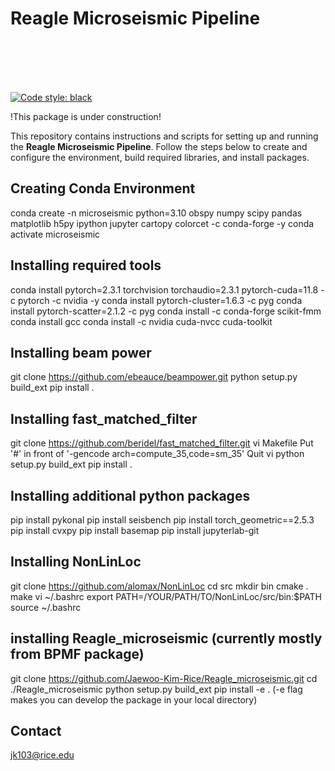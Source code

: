 # Reagle Microseismic Pipeline

<p align="center">
</p><br><br><br><br>


[![Code style: black](https://img.shields.io/badge/code%20style-black-000000.svg)](https://github.com/psf/black)

!This package is under construction!

This repository contains instructions and scripts for setting up and running the **Reagle Microseismic Pipeline**. Follow the steps below to create and configure the environment, build required libraries, and install packages.
## Creating Conda Environment

conda create -n microseismic python=3.10 obspy numpy scipy pandas matplotlib h5py ipython jupyter cartopy colorcet -c conda-forge -y
conda activate microseismic

## Installing required tools
conda install pytorch=2.3.1 torchvision torchaudio=2.3.1 pytorch-cuda=11.8 -c pytorch -c nvidia -y
conda install pytorch-cluster=1.6.3 -c pyg
conda install pytorch-scatter=2.1.2 -c pyg
conda install -c conda-forge scikit-fmm
conda install gcc
conda install -c nvidia cuda-nvcc cuda-toolkit

## Installing beam power
git clone https://github.com/ebeauce/beampower.git
python setup.py build_ext
pip install .

## Installing fast_matched_filter
git clone https://github.com/beridel/fast_matched_filter.git
vi Makefile
Put '#' in front of '-gencode arch=compute_35,code=sm_35\'
Quit vi
python setup.py build_ext
pip install .

## Installing additional python packages
pip install pykonal
pip install seisbench
pip install torch_geometric==2.5.3
pip install cvxpy
pip install basemap
pip install jupyterlab-git

## Installing NonLinLoc
git clone https://github.com/alomax/NonLinLoc
cd src
mkdir bin
cmake .
make 
vi ~/.bashrc
export PATH=/YOUR/PATH/TO/NonLinLoc/src/bin:$PATH
source ~/.bashrc

## installing Reagle_microseismic (currently mostly from BPMF package)
git clone https://github.com/Jaewoo-Kim-Rice/Reagle_microseismic.git
cd ./Reagle_microseismic
python setup.py build_ext
pip install -e . (-e flag makes you can develop the package in your local directory)


## Contact
jk103@rice.edu
